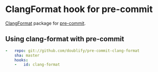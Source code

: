 # ClangFormat hook for pre-commit

[ClangFormat](http://clang.llvm.org/docs/ClangFormat.html) package for [pre-commit](http://pre-commit.com).

## Using clang-format with pre-commit

```yaml
-   repo: git://github.com/doublify/pre-commit-clang-format
    sha: master
    hooks:
    -   id: clang-format
```
